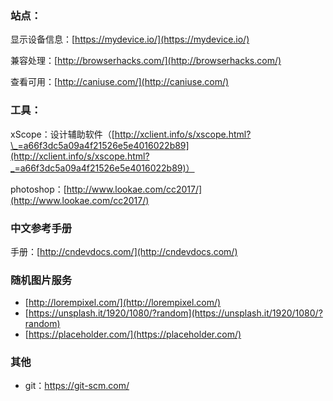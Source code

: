 ### 站点：

显示设备信息：[https://mydevice.io/](https://mydevice.io/)

兼容处理：[http://browserhacks.com/](http://browserhacks.com/)

查看可用：[http://caniuse.com/](http://caniuse.com/)

### 工具：

xScope：设计辅助软件（[http://xclient.info/s/xscope.html?\_=a66f3dc5a09a4f21526e5e4016022b89](http://xclient.info/s/xscope.html?_=a66f3dc5a09a4f21526e5e4016022b89)）

photoshop：[http://www.lookae.com/cc2017/](http://www.lookae.com/cc2017/)

### 中文参考手册

手册：[http://cndevdocs.com/](http://cndevdocs.com/)

### 随机图片服务

* [http://lorempixel.com/](http://lorempixel.com/)
* [https://unsplash.it/1920/1080/?random](https://unsplash.it/1920/1080/?random)
* [https://placeholder.com/](https://placeholder.com/)

### 其他

* git：https://git-scm.com/



